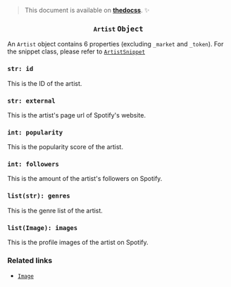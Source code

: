 <!-- :thedocss: remove blockquote:first-child -->

> This document is available on [**thedocss**](https://thedocss.vercel.app/crespot/single/artist). :sparkles:

<h3 align="center"><code>Artist</code> <kbd>Object</kbd></h3>

An `Artist` object contains 6 properties (excluding `_market` and `_token`). For the snippet class, please refer to [`ArtistSnippet`](/crespot/snippet/artist)

### `str: id`
This is the ID of the artist.

### `str: external`
This is the artist's page url of Spotify's website.

### `int: popularity`
This is the popularity score of the artist.

### `int: followers`
This is the amount of the artist's followers on Spotify.

### `list(str): genres`
This is the genre list of the artist.

### `list(Image): images`
This is the profile images of the artist on Spotify.

### Related links

- [`Image`](/crespot/snippet/image)
